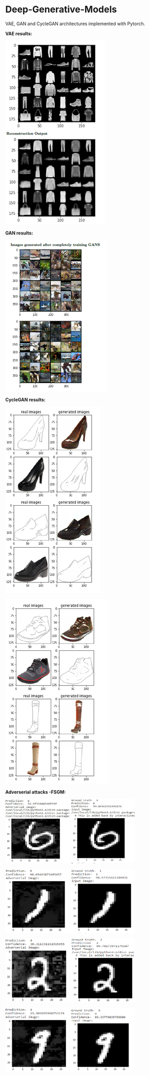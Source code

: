 # Deep-Generative-Models

VAE, GAN and CycleGAN architectures implemented with Pytorch.

**VAE results:**

![](VAE-results.PNG)


**GAN results:**

![](gan-results.PNG)


**CycleGAN results:**

![](cyclegan-results1.PNG)

![](cyclegan-results2.PNG)


**Adverserial attacks -FSGM:**

<img src="4.1 1a.png" width="200" height="200"/> <img src="4.1 1o.png" width="200" height="200"/>

<img src="4.1 2a.PNG" width="200" height="200"/> <img src="4.1 2o.PNG" width="200" height="200"/>

<img src="4.2 1a.PNG" width="200" height="200"/> <img src="4.2 1o.PNG" width="200" height="200"/>

<img src="4.2 2a.PNG" width="200" height="200"/> <img src="4.2 2o.PNG" width="200" height="200"/>


